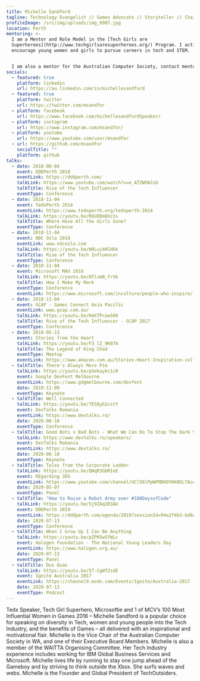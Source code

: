 ```yaml
---
title: Michelle Sandford
tagline: Technology Evangelist // Games Advocate // Storyteller // Chairman
profileImage: /src/img/uploads/img_8987.jpg
location: Perth
mentoring: >-
  I am a Mentor and Role Model in the [Tech Girls are
  Superheroes](http://www.techgirlsaresuperheroes.org/) Program. I actively
  encourage young women and girls to pursue careers in tech and STEM.


  I am also a mentor for the Australian Computer Society, contact mentoring@acs.org.au for details
socials:
  - featured: true
    platform: linkedin
    url: https://au.linkedin.com/in/michellesandford
  - featured: true
    platform: twitter
    url: https://twitter.com/msandfor
  - platform: facebook
    url: https://www.facebook.com/michellesandfordSpeaker/
  - platform: instagram
    url: https://www.instagram.com/msandfor/
  - platform: youtube
    url: https://www.youtube.com/user/msandfor
  - url: https://github.com/msandfor
    socialTitle: ""
    platform: github
talks:
  - date: 2018-08-04
    event: DDDPerth 2018
    eventLink: https://dddperth.com/
    talkLink: https://www.youtube.com/watch?v=e_ATZWVWJzU
    talkTitle: Rise of the Tech Influencer
    eventType: Conference
  - date: 2018-11-04
    event: TedxPerth 2014
    eventLink: https://www.tedxperth.org/tedxperth-2014
    talkLink: https://youtu.be/R6UODmQXzIs
    talkTitle: Where Have All the Girls Gone?
    eventType: Conference
  - date: 2018-11-04
    event: NDC Oslo 2018
    eventLink: www.ndcoslo.com
    talkLink: https://youtu.be/W0Lui4HlHkk
    talkTitle: Rise of the Tech Influencer
    eventType: Conference
  - date: 2018-11-04
    event: Microsoft MAX 2016
    talkLink: https://youtu.be/0flxmB_frVk
    talkTitle: How I Make My Mark
    eventType: Conference
    eventLink: https://www.microsoft.com/inculture/people-who-inspire/
  - date: 2018-11-04
    event: GCAP - Games Connect Asia Pacific
    eventLink: www.gcap.com.au/
    talkLink: https://youtu.be/KmkTPcowS00
    talkTitle: Rise of the Tech Influencer - GCAP 2017
    eventType: Conference
  - date: 2018-05-13
    event: Stories from the Heart
    talkLink: https://youtu.be/F3_lZ_9K07A
    talkTitle: The Legend of King Chad
    eventType: Meetup
    eventLink: https://www.amazon.com.au/Stories-Heart-Inspiration-collection-stories-ebook/dp/B0798KK5YZ
  - talkTitle: There's Always More Pie
    talkLink: https://youtu.be/pGekaykc1c0
    event: Google DevFest Melbourne
    eventLink: https://www.gdgmelbourne.com/devfest
    date: 2019-11-09
    eventType: Keynote
  - talkTitle: Well Connected
    talkLink: https://youtu.be/7E58yb2cstY
    event: DevTalks Romania
    eventLink: https://www.devtalks.ro/
    date: 2020-06-10
    eventType: Conference
  - talkTitle: Good Bots v Bad Bots - What We Can Do To Stop The Dark Side From Winning
    talkLink: https://www.devtalks.ro/speakers/
    event: DevTalks Romania
    eventLink: https://www.devtalks.ro/
    date: 2020-06-10
    eventType: Keynote
  - talkTitle: Tales from the Corporate Ladder
    talkLink: https://youtu.be/QNqR3GbRIeE
    event: REgarding 365
    eventLink: https://www.youtube.com/channel/UCl56lPpWFMDKOY0kNSLTAcw
    date: 2020-05-07
    eventType: Panel
  - talkTitle: "How to Raise a Robot Army over #100DaysofCode"
    talkLink: https://youtu.be/Sj9ZAq2D3AU
    event: DDDPerth 2019
    eventLink: https://dddperth.com/agenda/2019?sessionId=94a2f4b3-bd6e-4eb6-9917-baa3bcb3d41f
    date: 2020-07-13
    eventType: Conference
  - talkTitle: When I Grow Up I Can Be Anything
    talkLink: https://youtu.be/pZPK5wSfWLc
    event: Halogen Foundation - The National Young Leaders Day
    eventLink: https://www.halogen.org.au/
    date: 2020-07-13
    eventType: Panel
  - talkTitle: Dux Quax
    talkLink: https://youtu.be/57-CgWf2sdE
    event: Ignite Australia 2017
    eventLink: https://channel9.msdn.com/Events/Ignite/Australia-2017
    date: 2020-07-13
    eventType: Podcast
---
```


Tedx Speaker, Tech Girl Superhero, Microsoftie and 1 of MCV’s 100 Most Influential Women in Games 2016 – Michelle Sandford is a popular choice for speaking on diversity in Tech, women and young people into the Tech Industry, and the benefits of Games – all delivered with an inspirational and motivational flair. Michelle is the Vice Chair of the Australian Computer Society in WA, and one of their Executive Board Members. Michelle is also a member of the WAITTA Organising Committee. Her Tech Industry experience includes working for IBM Global Business Services and Microsoft. Michelle lives life by running to stay one jump ahead of the Gameboy and by striving to think outside the Xbox. She surfs waves and webs. Michelle is the Founder and Global President of TechOutsiders.

